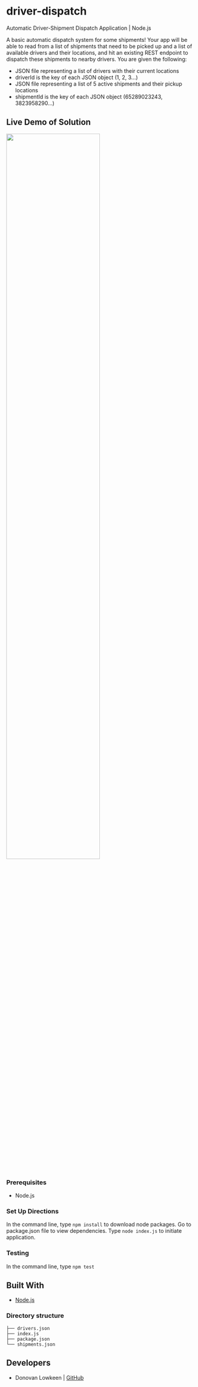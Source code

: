 # driver-dispatch
Automatic Driver-Shipment Dispatch Application | Node.js

A basic automatic dispatch system for some shipments! Your app will be able to read from a list of shipments that need to be picked up and a list of available drivers and their locations, and hit an existing REST endpoint to dispatch these shipments to nearby drivers.
You are given the following:
- JSON file representing a list of drivers with their current locations
- driverId is the key of each JSON object (1, 2, 3...)
- JSON file representing a list of 5 active shipments and their pickup locations
- shipmentId is the key of each JSON object (65289023243, 3823958290...)

## Live Demo of Solution
<img src="https://github.com/dlowkeen/driver-dispatch/assets/out.gif?raw=true" width="70%" height="70%">


### Prerequisites

* Node.js

### Set Up Directions
In the command line, type `npm install` to download node packages. Go to package.json file to view dependencies.
Type `node index.js` to initiate application.

### Testing
In the command line, type `npm test`

## Built With

* [Node.js](https://nodejs.org/en/) 

### Directory structure
```
├── drivers.json
├── index.js
├── package.json              
└── shipments.json              
```

## Developers
- Donovan Lowkeen | [GitHub](https://github.com/dlowkeen)
